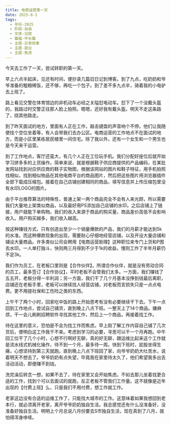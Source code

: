 ```yaml
---
title: 电商运营第一天
date: 2025-8-1
tags:
  - 年份-2025
  - 阶段-自由
  - 文体-记叙
  - 篇幅-中长篇
  - 主题-日常琐事
  - 主题-就业
  - 主题-焦虑
---
```


今天去工作了一天，尝试转职的第一天。

早上六点半起床，见还有时间，便抄录几篇旧日记到博客。到了九点，吃奶奶和爷爷准备的粗粮稀饭，还不够，再吃一个包子。到了差不多九点半，骑着我的小电驴去上班了。

路上看见交警在体育馆边的非机动车必经之关隘怼电动车。怼下了一个没戴头盔的，我路过时交警正往那人脸上拍照。嗯嗯，还好我有戴头盔。明天不走这条路了，绕其他路走。

到了昨天面试的地方，里面有人正在工作，敲击键盘的声音响个不停。他们让我随便找个空位坐着等，有人会带我们去办公区。电商运营的工作地点不在面试的地方，而是小区里某栋居民楼里一间住宅。除了我以外，还有一个女生和一个男生也是今天来干运营。

到了工作地点，客厅还蛮大，有几个人正在工位玩手机。我们分配好座位后就开始学习拼多多的上货操作。简单来说，就是根据鞋子供应商提供的产品编码，在某批发网站找到对应供应商的鞋子实物图，根据该网站的图片和鞋子特征，用手机拍照找相似，找到相似物品在其他电商平台的商品图片，然后把这些图片用浏览器插件全部下载成压缩包。接着在自己店铺创建相同的商品，填写信息并上传压缩包里没有水印LOGO的图片。

由于平台推荐算法的特殊性，普通上架一两个商品完全不会有人来光顾，所以需要我们大量地上架类似商品，以及最好用PS添加自己店铺的水印。之后店铺上了链接，用户就能下单购物。我们的收入来源于商品的购买量，商品差价高低不会影响收入。用户购买越多，我们收入越高。

按这种赚钱方式，只有创造出至少一个销量爆款的产品，我们的月薪才能达到5k的水准。而这种爆款现象的出现，需要耐心仔细地经营店铺，以及开设大量店铺和铺设大量商品。许多类似公司会聘用【电商运营助理】这种职位来专门上货和P图去水印。一人单打独斗，快则两三月得到不少于1k的收益，慢则工作了半年月薪仍不足3k。

我们作为员工，在老板口里则是【合作伙伴】。所谓合作伙伴，就是没有劳动合同的员工，最多签订【合作协议】，平时老板不会管我们太多。一方面，我们赚钱了五五开，老板分得一半利润；另一方面，我们干了几个月基本没挣到钱最后离职，店铺还在老板手里，老板可以继续找人经营店铺，对老板而言损失只是一点点电费。更不用提社保和工伤险之类的东西。

上午干了两个小时，回家吃中饭的路上开始思考有没有必要继续干下去。下午一点回到工作地点，尝试自己铺货，直到晚上八点下班。一整天上了14个商品。嫌麻烦，干一会儿刷刷招聘软件寻找其他工作，然后上一个商品，再接着找工作。

待在这里的意义，恐怕是不会为找工作而焦虑。早上刚了解工作内容自己铺了几次货后，便明白这工作我干不来。考虑到学习的必要，寻思可以干一个月再跑。中午回工位干了几个小时，心想不行啊好无聊，真的好无聊，跟运维比起来这个工作就是流水线式机械化操作，待不到一个月，最多待一周。快到下班时，屁股坐得生痛，心想坚持到第三天就跑。直到晚上八点下班回了家，向爷爷奶奶大吐苦水，说着明天不想去了。爷爷奶奶有点失望，毕竟我在家里待太久了，他们希望我多出去活动活动，即便赚不到钱。

洗完澡后转念一想，如果不去了，待在家里又会开始焦虑。不如去那儿坐着找更合适的工作，找到个可以去面试的就跑，反正老板不管我们工作量。这不就像是近年出现的【付费上班】么，只是我们不用付费，想工作就工作。

老家这边没有合适的运维工作了，只能找大城市的工作。这意味着如果我想回到老本行，就必须离开老家，离开爷爷奶奶独自生活。我总感觉还有什么没准备好，没准备好独自生活。明明上个月总说八月份要去S市独自生活，现在真到了八月，就怕得浑身哆嗦。
